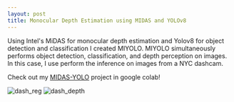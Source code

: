 ```yaml
---
layout: post
title: Monocular Depth Estimation using MIDAS and YOLOv8
---
```

Using Intel's MiDAS for monocular depth estimation and Yolov8 for object detection and classification I created MIYOLO. 
MIYOLO simultaneously performs object detection, classification, and depth perception on images.
In this case, I use perform the inference on images from a NYC dashcam.

Check out my [MIDAS-YOLO](https://colab.research.google.com/drive/1Kxn9hPxopLAj0f9SLnYKudLe8YzO6-nq#scrollTo=EcIvgQI6NNmz) project in google colab!

![dash_reg](/assets/dash_reg.gif)
![dash_depth](/assets/dash_depth.gif)
